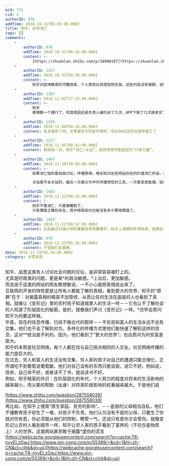 ```yaml
---
aid: 731
cid: 5
authorID: 976
addTime: 2018-10-31T06:05:00.000Z
title: 知乎，必然消亡
tags: []
comments:
    -
        authorID: 976
        addTime: 2018-10-31T06:16:00.000Z
        content: >-
            [https://zhuanlan.zhihu.com/p/34900197](https://zhuanlan.zhihu.com/p/34900197)
    -
        authorID: 1267
        addTime: 2018-10-31T09:30:00.000Z
        content: >-
            知乎对症痔敏感的河蟹效率，个人感觉比百度贴吧还高。这些内容没有被删，说明当局是默许的。知乎比起墙外中文圈已经小粉红很多倍了，我有段时间是在墙外吃够了药丸，就回来知乎找正能量的。比如说知乎谈到中美关系，大半是中或最赢、中国超越美国（至少成为世界两极）是历史大势，这样的观点，难道不是当局所乐见的吗？
    -
        authorID: 1387
        addTime: 2018-11-02T17:32:00.000Z
        content: >-
            知乎
            微博都一个德行了，究其原因还是负责人被约谈了几次，APP下架了几次就老实了，现在的氛围已经接近文化大革命时代了，就是心里有想法也不敢说出来。已经完了
    -
        authorID: 1250
        addTime: 2018-11-04T04:36:00.000Z
        content: 危言耸听了吧。文革是有大历史环境的，现在90后压的太狠早罢工了
    -
        authorID: 1227
        addTime: 2018-11-05T08:42:00.000Z
        content: 假如有一天，知乎“消亡/关站”，我觉得很可能是因为“行政力量”。
    -
        authorID: 1407
        addTime: 2018-11-10T10:50:00.000Z
        content: >-
            如果消亡指的是自由讨论，传播真相，增长知识这些网站存在的价值消亡的话，那么知乎已经消亡了。墙内网站全都已经消亡的差不多了。  

            关站是不会关站的，最后一方面沦为中共传播党性的工具，一方面变成鱼塘。贴吧微博什么的都是鱼塘，这个政治环境下不允许正常的观点存在，就必然如此。
    -
        authorID: 1403
        addTime: 2018-11-12T00:26:00.000Z
        content: |-
            知乎不會消亡，只是被閹割了。  
            只有讚美之聲的存在，其中時政部分已經沒有多少實用價值了。
    -
        authorID: 1403
        addTime: 2018-11-12T00:52:00.000Z
        content: 比如最近討論火熱的重慶高考政審事件，知乎上清理的非常純潔，就像從未發生過。
    -
        authorID: 976
        addTime: 2018-11-15T05:36:00.000Z
        content: 不信咱们走着瞧。
date: 2018-11-15T05:36:00.000Z
category: 分享发现
---
```


知乎、品葱这类有人讨论社会问题的论坛，是非常容易被盯上的。  
尤其是时政类的问题，更是某\*的政治敏感。\*上台后，更加敏感。  
而且由于这类的网站的网友敢想敢说，一不小心就把真相说出来了。  
互联网的开发的特性更是让所有人都能了解的真相，看到更大的世界，知乎的“原罪”在于：对揭露真相的精英不加管控，从而让任何生活在底层的人也看到了真相。就像让《变形记》里的农村孩子知道城里人的生活一样－－它也让不了解社会的人知道了阶层固化的秘密。是的，就像我们声讨《变形记》一样。\*迟早会质问知乎为何要这样做。  
毕竟，现在的信息传播，已经不像古代的那样－－平贫民和富人的生活永远不会有交集，他们也不会了解到对方。多样化的传播方式使他们能快速了解到这样的信息，这对\*\*统治是不利的。因为，他们看到了“更大的世界”。也会质问为何贫富差距大。  
知乎的本质是社交网络。每个人都在找与自己观点相同的人交友。社交网络传播的能力是巨大的。  
在过去，穷人和富人的生活没有交集，穷人家的孩子对自己的遭遇只能合理化，正所谓吃不到葡萄说葡萄酸，他们对自己没有的东西只能诋毁，说它不好。例如说，信命，自己命不好，或者读不了书，就说读书不好。  
例如，知乎精英的共识：在阶层固化的年代，个人努力的程度对将来的生活影响的越来越小，而父辈的帮助（出身）对将来阶层影响的权重越来越大。于是他们说

[https://www.zhihu.com/question/287558039](https://www.zhihu.com/question/287558039)  
再比如，在知乎上搜索“原生家庭、贫穷的影响”。－－底层的父母相当自私，他们不懂教育孩子却生了一堆，对孩子不负责。他们认为没有不是的父母，只要生了你就对你有恩，你必须服从他们的控制，瞎管一气，还说只有爱你才会管你。就像变形记让农村人看到城市一样，知乎让穷人家的孩子看到了富养的（不仅仅是物质上）人的世界。这类网站甚至敢于揭露\*虚伪的谎言[https://webcache.googleusercontent.com/search?q=cache:T8-nyyELzGwJ:https://www.pin-cong.com/p/55389/+&cd=1&hl=zh-CN&ct=clnk&gl=us](https://webcache.googleusercontent.com/search?q=cache:T8-nyyELzGwJ:https://www.pin-cong.com/p/55389/+&cd=1&hl=zh-CN&ct=clnk&gl=us)
